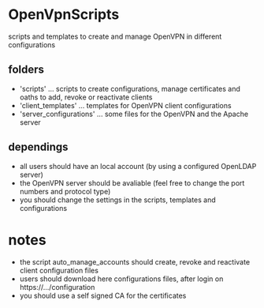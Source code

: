 # OpenVpnScripts

scripts and templates to create and manage OpenVPN in different configurations

## folders

- 'scripts' ... scripts to create configurations, manage certificates and oaths to add, revoke or reactivate clients
- 'client_templates' ... templates for OpenVPN client configurations
- 'server_configurations' ... some files for the OpenVPN and the Apache server

## dependings

- all users should have an local account (by using a configured OpenLDAP server)
- the OpenVPN server should be avaliable (feel free to change the port numbers and protocol type)
- you should change the settings in the scripts, templates and configurations

# notes

- the script auto_manage_accounts should create, revoke and reactivate client configuration files
- users should download here configurations files, after login on https://.../configuration
- you should use a self signed CA for the certificates